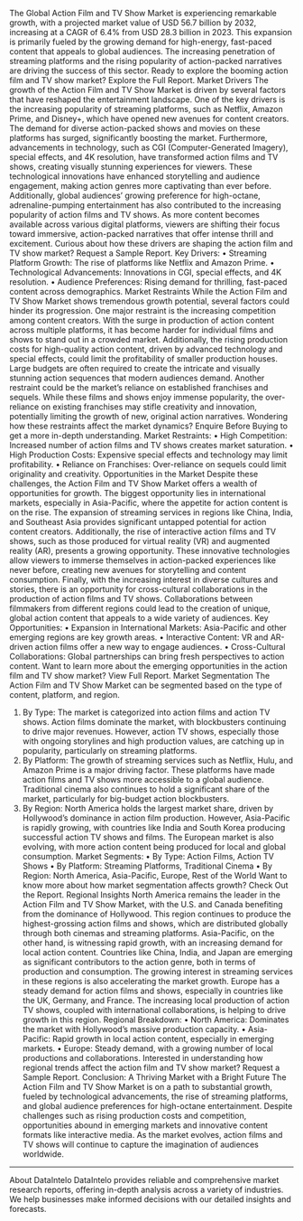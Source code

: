 The Global Action Film and TV Show Market is experiencing remarkable growth, with a projected market value of USD 56.7 billion by 2032, increasing at a CAGR of 6.4% from USD 28.3 billion in 2023. This expansion is primarily fueled by the growing demand for high-energy, fast-paced content that appeals to global audiences. The increasing penetration of streaming platforms and the rising popularity of action-packed narratives are driving the success of this sector.
Ready to explore the booming action film and TV show market? Explore the Full Report.
Market Drivers
The growth of the Action Film and TV Show Market is driven by several factors that have reshaped the entertainment landscape. One of the key drivers is the increasing popularity of streaming platforms, such as Netflix, Amazon Prime, and Disney+, which have opened new avenues for content creators. The demand for diverse action-packed shows and movies on these platforms has surged, significantly boosting the market.
Furthermore, advancements in technology, such as CGI (Computer-Generated Imagery), special effects, and 4K resolution, have transformed action films and TV shows, creating visually stunning experiences for viewers. These technological innovations have enhanced storytelling and audience engagement, making action genres more captivating than ever before.
Additionally, global audiences’ growing preference for high-octane, adrenaline-pumping entertainment has also contributed to the increasing popularity of action films and TV shows. As more content becomes available across various digital platforms, viewers are shifting their focus toward immersive, action-packed narratives that offer intense thrill and excitement.
Curious about how these drivers are shaping the action film and TV show market? Request a Sample Report.
Key Drivers:
•	Streaming Platform Growth: The rise of platforms like Netflix and Amazon Prime.
•	Technological Advancements: Innovations in CGI, special effects, and 4K resolution.
•	Audience Preferences: Rising demand for thrilling, fast-paced content across demographics.
Market Restraints
While the Action Film and TV Show Market shows tremendous growth potential, several factors could hinder its progression. One major restraint is the increasing competition among content creators. With the surge in production of action content across multiple platforms, it has become harder for individual films and shows to stand out in a crowded market.
Additionally, the rising production costs for high-quality action content, driven by advanced technology and special effects, could limit the profitability of smaller production houses. Large budgets are often required to create the intricate and visually stunning action sequences that modern audiences demand.
Another restraint could be the market’s reliance on established franchises and sequels. While these films and shows enjoy immense popularity, the over-reliance on existing franchises may stifle creativity and innovation, potentially limiting the growth of new, original action narratives.
Wondering how these restraints affect the market dynamics? Enquire Before Buying to get a more in-depth understanding.
Market Restraints:
•	High Competition: Increased number of action films and TV shows creates market saturation.
•	High Production Costs: Expensive special effects and technology may limit profitability.
•	Reliance on Franchises: Over-reliance on sequels could limit originality and creativity.
Opportunities in the Market
Despite these challenges, the Action Film and TV Show Market offers a wealth of opportunities for growth. The biggest opportunity lies in international markets, especially in Asia-Pacific, where the appetite for action content is on the rise. The expansion of streaming services in regions like China, India, and Southeast Asia provides significant untapped potential for action content creators.
Additionally, the rise of interactive action films and TV shows, such as those produced for virtual reality (VR) and augmented reality (AR), presents a growing opportunity. These innovative technologies allow viewers to immerse themselves in action-packed experiences like never before, creating new avenues for storytelling and content consumption.
Finally, with the increasing interest in diverse cultures and stories, there is an opportunity for cross-cultural collaborations in the production of action films and TV shows. Collaborations between filmmakers from different regions could lead to the creation of unique, global action content that appeals to a wide variety of audiences.
Key Opportunities:
•	Expansion in International Markets: Asia-Pacific and other emerging regions are key growth areas.
•	Interactive Content: VR and AR-driven action films offer a new way to engage audiences.
•	Cross-Cultural Collaborations: Global partnerships can bring fresh perspectives to action content.
Want to learn more about the emerging opportunities in the action film and TV show market? View Full Report.
Market Segmentation
The Action Film and TV Show Market can be segmented based on the type of content, platform, and region.
1.	By Type: The market is categorized into action films and action TV shows. Action films dominate the market, with blockbusters continuing to drive major revenues. However, action TV shows, especially those with ongoing storylines and high production values, are catching up in popularity, particularly on streaming platforms.
2.	By Platform: The growth of streaming services such as Netflix, Hulu, and Amazon Prime is a major driving factor. These platforms have made action films and TV shows more accessible to a global audience. Traditional cinema also continues to hold a significant share of the market, particularly for big-budget action blockbusters.
3.	By Region: North America holds the largest market share, driven by Hollywood’s dominance in action film production. However, Asia-Pacific is rapidly growing, with countries like India and South Korea producing successful action TV shows and films. The European market is also evolving, with more action content being produced for local and global consumption.
Market Segments:
•	By Type: Action Films, Action TV Shows
•	By Platform: Streaming Platforms, Traditional Cinema
•	By Region: North America, Asia-Pacific, Europe, Rest of the World
Want to know more about how market segmentation affects growth? Check Out the Report.
Regional Insights
North America remains the leader in the Action Film and TV Show Market, with the U.S. and Canada benefiting from the dominance of Hollywood. This region continues to produce the highest-grossing action films and shows, which are distributed globally through both cinemas and streaming platforms.
Asia-Pacific, on the other hand, is witnessing rapid growth, with an increasing demand for local action content. Countries like China, India, and Japan are emerging as significant contributors to the action genre, both in terms of production and consumption. The growing interest in streaming services in these regions is also accelerating the market growth.
Europe has a steady demand for action films and shows, especially in countries like the UK, Germany, and France. The increasing local production of action TV shows, coupled with international collaborations, is helping to drive growth in this region.
Regional Breakdown:
•	North America: Dominates the market with Hollywood’s massive production capacity.
•	Asia-Pacific: Rapid growth in local action content, especially in emerging markets.
•	Europe: Steady demand, with a growing number of local productions and collaborations.
Interested in understanding how regional trends affect the action film and TV show market? Request a Sample Report.
Conclusion: A Thriving Market with a Bright Future
The Action Film and TV Show Market is on a path to substantial growth, fueled by technological advancements, the rise of streaming platforms, and global audience preferences for high-octane entertainment. Despite challenges such as rising production costs and competition, opportunities abound in emerging markets and innovative content formats like interactive media. As the market evolves, action films and TV shows will continue to capture the imagination of audiences worldwide.
________________________________________
About DataIntelo
DataIntelo provides reliable and comprehensive market research reports, offering in-depth analysis across a variety of industries. We help businesses make informed decisions with our detailed insights and forecasts.

